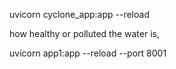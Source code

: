 uvicorn cyclone_app:app --reload

how healthy or polluted the water is,

uvicorn app1:app --reload --port 8001